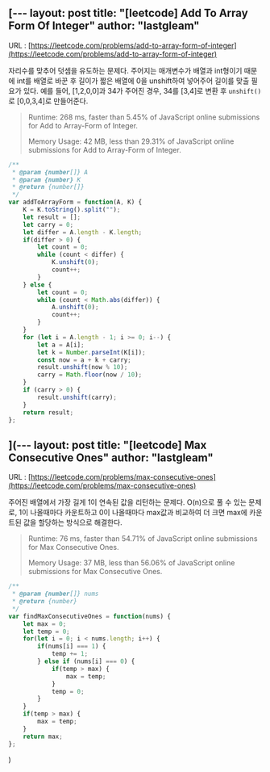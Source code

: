 [---
layout: post
title:  "[leetcode] Add To Array Form Of Integer"
author: "lastgleam"
---
URL : [https://leetcode.com/problems/add-to-array-form-of-integer](https://leetcode.com/problems/add-to-array-form-of-integer)

자리수를 맞추어 덧셈을 유도하는 문제다.
주어지는 매개변수가 배열과 int형이기 때문에
int를 배열로 바꾼 후 길이가 짧은 배열에 0을 unshift하여 넣어주어 길이를 맞출 필요가 있다.
예를 들어, [1,2,0,0]과 34가 주어진 경우, 34를 [3,4]로 변환 후 `unshift()`로 [0,0,3,4]로 만들어준다.

> Runtime: 268 ms, faster than 5.45% of JavaScript online submissions for Add to Array-Form of Integer.
>
> Memory Usage: 42 MB, less than 29.31% of JavaScript online submissions for Add to Array-Form of Integer.


```javascript
/**
 * @param {number[]} A
 * @param {number} K
 * @return {number[]}
 */
var addToArrayForm = function(A, K) {
    K = K.toString().split("");
    let result = [];
    let carry = 0;
    let differ = A.length - K.length;
    if(differ > 0) {
        let count = 0;
        while (count < differ) {
            K.unshift(0);
            count++;
        }
    } else {
        let count = 0;
        while (count < Math.abs(differ)) {
            A.unshift(0);
            count++;
        }
    }
    for (let i = A.length - 1; i >= 0; i--) {
        let a = A[i];
        let k = Number.parseInt(K[i]);
        const now = a + k + carry;
        result.unshift(now % 10);
        carry = Math.floor(now / 10);
    }
    if (carry > 0) {
        result.unshift(carry);
    }
    return result;
};
```
](---
layout: post
title:  "[leetcode] Max Consecutive Ones"
author: "lastgleam"
---
URL : [https://leetcode.com/problems/max-consecutive-ones](https://leetcode.com/problems/max-consecutive-ones)

주어진 배열에서 가장 길게 1이 연속된 값을 리턴하는 문제다.
O(n)으로 풀 수 있는 문제로, 1이 나올때마다 카운트하고 0이 나올때마다 max값과 비교하여 더 크면 max에 카운트된 값을 할당하는 방식으로 해결한다. 

> Runtime: 76 ms, faster than 54.71% of JavaScript online submissions for Max Consecutive Ones.
>
> Memory Usage: 37 MB, less than 56.06% of JavaScript online submissions for Max Consecutive Ones.


```javascript
/**
 * @param {number[]} nums
 * @return {number}
 */
var findMaxConsecutiveOnes = function(nums) {
    let max = 0;
    let temp = 0;
    for(let i = 0; i < nums.length; i++) {
        if(nums[i] === 1) {
            temp += 1;
        } else if (nums[i] === 0) {
            if(temp > max) {
                max = temp;
            }
            temp = 0;
        }
    }
    if(temp > max) {
        max = temp;
    }
    return max;
};
```
)